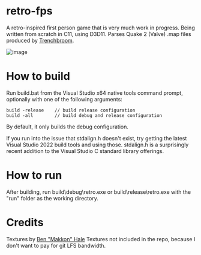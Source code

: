 # retro-fps

A retro-inspired first person game that is very much work in progress. Being written from scratch in C11, using D3D11. Parses Quake 2 (Valve) .map files produced by [Trenchbroom](https://trenchbroom.github.io/).

![image](https://user-images.githubusercontent.com/49493579/200708346-d0978c96-88c5-4fef-b149-7a0d56ffec25.png)

# How to build
Run build.bat from the Visual Studio x64 native tools command prompt, optionally with one of the following arguments:  
```
build -release    // build release configuration  
build -all        // build debug and release configuration  
```
  
By default, it only builds the debug configuration.

If you run into the issue that stdalign.h doesn't exist, try getting the latest Visual Studio 2022 build tools and using those. stdalign.h is a surprisingly recent addition to the Visual Studio C standard library offerings.

# How to run

After building, run build\debug\retro.exe or build\release\retro.exe with the "run" folder as the working directory.

# Credits
Textures by [Ben "Makkon" Hale](https://twitter.com/makkon_art/)
Textures not included in the repo, because I don't want to pay for git LFS bandwidth.
